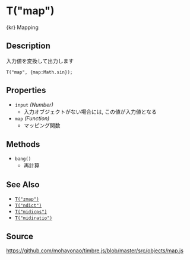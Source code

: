 T("map")
=========
{kr} Mapping

## Description ##
入力値を変換して出力します

```timbre
T("map", {map:Math.sin});
```

## Properties ##
- `input` _(Number)_
  - 入力オブジェクトがない場合には, この値が入力値となる
- `map` _(Function)_
  - マッピング関数
  
## Methods ##
- `bang()`
  - 再計算

## See Also ##
- [`T("zmap")`](./zmap.html)
- [`T("ndict")`](./ndict.html)
- [`T("midicps")`](./midicps.html)
- [`T("midiratio")`](./midiratio.html)

## Source ##
https://github.com/mohayonao/timbre.js/blob/master/src/objects/map.js
